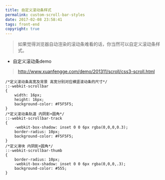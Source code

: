 ```yaml
---
title: 自定义滚动条样式
permalink: custom-scroll-bar-styles
date: 2017-02-08 23:58:41
tags: front-end
copyright: true
---
```


> 如果觉得浏览器自动渲染的滚动条难看的话，你当然可以自定义滚动条样式。
<!-- more -->

- 自定义滚动条demo
> http://www.xuanfengge.com/demo/201311/scroll/css3-scroll.html

```
/*定义滚动条高宽及背景 高宽分别对应横竖滚动条的尺寸*/
::-webkit-scrollbar
{
    width: 16px;
    height: 16px;
    background-color: #F5F5F5;
}
/*定义滚动条轨道 内阴影+圆角*/
::-webkit-scrollbar-track
{
    -webkit-box-shadow: inset 0 0 6px rgba(0,0,0,0.3);
    border-radius: 10px;
    background-color: #F5F5F5;
}
/*定义滑块 内阴影+圆角*/
::-webkit-scrollbar-thumb
{
    border-radius: 10px;
    -webkit-box-shadow: inset 0 0 6px rgba(0,0,0,.3);
    background-color: #555;
}
```
